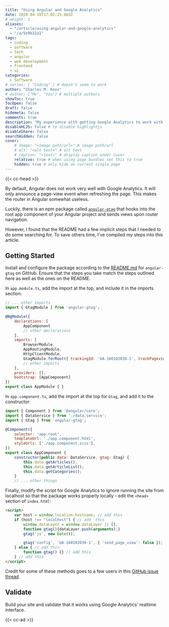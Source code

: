 ```yaml
---
title: "Using Angular and Google Analytics"
date: 2020-04-18T17:02:25.663Z
# weight: 1
aliases:
  - "/article/using-angular-and-google-analytics"
  - "/a/5e9b32a1"
tags:
  - coding
  - software
  - tech
  - angular
  - web development
  - frontend
  - ui
categories:
  - Software
# series: [ "Coding" ] # doesn't seem to work
author: "Charles M. Knox"
# author: ["Me", "You"] # multiple authors
showToc: true
TocOpen: false
draft: false
hidemeta: false
comments: true
description: "My experience with getting Google Analytics to work with Angular."
disableHLJS: false # to disable highlightjs
disableShare: false
searchHidden: false
cover:
    # image: "<image path/url>" # image path/url
    # alt: "<alt text>" # alt text
    # caption: "<text>" # display caption under cover
    relative: true # when using page bundles set this to true
    hidden: true # only hide on current single page
---
```


{{< cc-head >}}

By default, Angular does not work very well with Google Analytics. It will only announce a page-view event when refreshing the page. This makes the router in Angular somewhat useless.

Luckily, there is an npm package called [`angular-gtag`](https://github.com/codediodeio/angular-gtag) that hooks into the root app component of your Angular project and sends views upon router navigation.

However, I found that the README had a few implicit steps that I needed to do some searching for. To save others time, I've compiled my steps into this article.

## Getting Started

Install and configure the package according to the [README.md](https://github.com/codediodeio/angular-gtag/blob/master/README.md) for `angular-gtag` on GitHub. Ensure that the steps you take match the steps outlined here as well as the ones on the README.

In `app.module.ts`, add the import at the top, and include it in the imports section:

```js
// ... other imports
import { GtagModule } from 'angular-gtag';

@NgModule({
    declarations: [
        AppComponent
        // other declarations
    ],
    imports: [
        BrowserModule,
        AppRoutingModule,
        HttpClientModule,
        GtagModule.forRoot({ trackingId: 'UA-100102030-1', trackPageviews: true })
        // other imports
    ],
    providers: [],
    bootstrap: [AppComponent]
})
export class AppModule { }
```

In `app.component.ts`, add the import at the top for `Gtag`, and add it to the constructor:

```js
import { Component } from '@angular/core';
import { DataService } from './data.service';
import { Gtag } from 'angular-gtag';

@Component({
    selector: 'app-root',
    templateUrl: './app.component.html',
    styleUrls: ['./app.component.scss'],
})
export class AppComponent {
    constructor(public data: DataService, gtag: Gtag) {
        this.data.getArticles();
        this.data.getArticleList();
        this.data.getCategories();
    }
    // ... other things
```

Finally, modify the script for Google Analytics to ignore running the site from localhost so that the package works properly locally - edit the `<head>` section of `index.html`:

```html
<script>
    var host = window.location.hostname; // add this
    if (host !== "localhost") { // add  this
        window.dataLayer = window.dataLayer || [];
        function gtag(){dataLayer.push(arguments);}
        gtag('js', new Date());

        gtag('config', 'UA-100102030-1', { 'send_page_view': false }); // added the 'send_page_view' parameter as instructed by angular-gtag's readme
    } else { // add this
        function gtag() {} // add this
    } // add this
</script>
```

Credit for some of these methods goes to a few users in this [GitHub issue thread](https://github.com/codediodeio/angular-gtag/issues/5#issuecomment-529693638).

## Validate

Build your site and validate that it works using Google Analytics' realtime interface.

{{< cc-ad >}}
